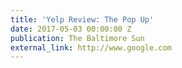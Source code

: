 ```yaml
---
title: 'Yelp Review: The Pop Up'
date: 2017-05-03 00:00:00 Z
publication: The Baltimore Sun
external_link: http://www.google.com
---
```


